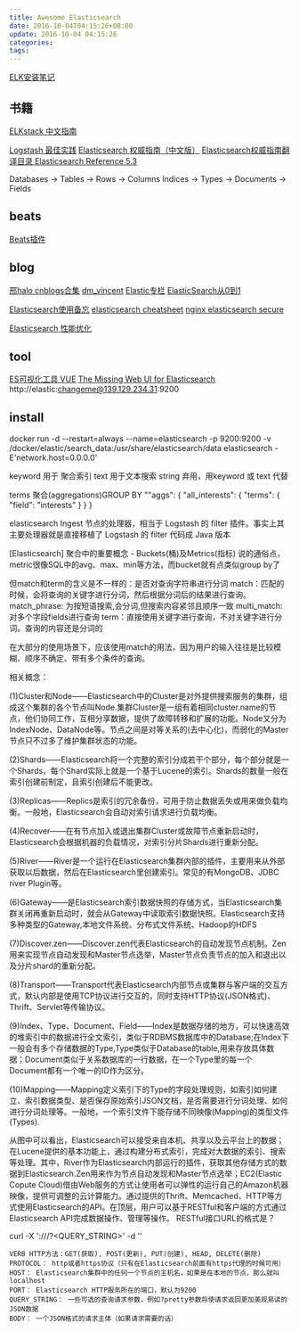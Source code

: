 ```yaml
---
title: Awesome Elasticsearch
date: 2016-10-04T04:15:26+08:00
update: 2016-10-04 04:15:26
categories:
tags:
---
```


[ELK安装笔记](http://www.kancloud.cn/duguyin/elk5_begin/289270)
## 书籍
[ELKstack 中文指南](https://kibana.logstash.es/content/)

[Logstash 最佳实践](http://udn.yyuap.com/doc/logstash-best-practice-cn/)
[Elasticsearch 权威指南（中文版）](https://es.xiaoleilu.com/index.html)
[Elasticsearch权威指南翻译目录 ](http://blog.csdn.net/dm_vincent/article/details/46994535)
[Elasticsearch Reference 5.3 ](https://aqlu.gitbooks.io/elasticsearch-reference/)

 Databases -> Tables -> Rows -> Columns
 Indices   -> Types  -> Documents -> Fields

## beats
[Beats插件](https://www.elastic.co/guide/en/beats/libbeat/current/community-beats.html)


## blog
[邢halo cnblogs合集](http://www.cnblogs.com/xing901022/p/4704319.html)
[dm_vincent](http://blog.csdn.net/dm_vincent/article/category/2718099)
[Elastic专栏](http://blog.csdn.net/column/list.html?q=elastic)
[ElasticSearch从0到1](http://blog.csdn.net/column/details/15219.html)

[Elasticsearch使用备忘](http://www.cnblogs.com/cswuyg/p/5651620.html)
[elasticsearch cheatsheet](http://elasticsearch-cheatsheet.jolicode.com/)
[nginx elasticsearch secure](https://mapr.com/blog/how-secure-elasticsearch-and-kibana/)

[Elasticsearch 性能优化](https://blog.codecentric.de/en/2014/05/elasticsearch-indexing-performance-cheatsheet/)
## tool
[ES可视化工具 VUE](https://github.com/farmerx/ElasticHD)
[The Missing Web UI for Elasticsearch](https://github.com/appbaseio/dejavu)
 http://elastic:changeme@139.129.234.31:9200
## install
docker run -d --restart=always --name=elasticsearch -p 9200:9200 -v /docker/elastic/search_data:/usr/share/elasticsearch/data  elasticsearch -E'network.host=0.0.0.0'

keyword 用于 聚合索引
text 用于文本搜索
string 弃用，用keyword 或 text 代替

terms 聚合(aggregations)GROUP BY   ""aggs": {    "all_interests": { "terms": { "field": "interests" } }  }

elasticsearch Ingest 节点的处理器，相当于 Logstash 的 filter 插件。事实上其主要处理器就是直接移植了 Logstash 的 filter 代码成 Java 版本

[Elasticsearch] 聚合中的重要概念 - Buckets(桶)及Metrics(指标) 说的通俗点，metric很像SQL中的avg、max、min等方法，而bucket就有点类似group by了


但match和term的含义是不一样的：是否对查询字符串进行分词
match：匹配的时候，会将查询的关键字进行分词，然后根据分词后的结果进行查询。
match_phrase: 为按短语搜索,会分词,但搜索内容紧邻且顺序一致
multi_match: 对多个字段fields进行查询
term：直接使用关键字进行查询，不对关键字进行分词。查询的内容还是分词的

在大部分的使用场景下，应该使用match的用法，因为用户的输入往往是比较模糊、顺序不确定、带有多个条件的查询。


相关概念：

(1)Cluster和Node——Elasticsearch中的Cluster是对外提供搜索服务的集群，组成这个集群的各个节点叫Node.集群Cluster是一组有着相同cluster.name的节点，他们协同工作，互相分享数据，提供了故障转移和扩展的功能。Node又分为IndexNode、DataNode等。节点之间是对等关系的(去中心化)，而弱化的Master节点只不过多了维护集群状态的功能。

(2)Shards——Elasticsearch将一个完整的索引分成若干个部分，每个部分就是一个Shards，每个Shard实际上就是一个基于Lucene的索引。Shards的数量一般在索引创建前制定，且索引创建后不能更改。

(3)Replicas——Replics是索引的冗余备份，可用于防止数据丢失或用来做负载均衡。一般地，Elasticsearch会自动对索引请求进行负载均衡。

(4)Recover——在有节点加入或退出集群Cluster或故障节点重新启动时，Elasticsearch会根据机器的负载情况，对索引分片Shards进行重新分配。

(5)River——River是一个运行在Elasticsearch集群内部的插件，主要用来从外部获取以后数据，然后在Elasticsearch里创建索引。常见的有MongoDB、JDBC river Plugin等。

(6)Gateway——是Elasticsearch索引数据快照的存储方式，当Elasticsearch集群关闭再重新启动时，就会从Gateway中读取索引数据快照。Elasticsearch支持多种类型的Gateway,本地文件系统、分布式文件系统、Hadoop的HDFS

(7)Discover.zen——Discover.zen代表Elasticsearch的自动发现节点机制。Zen用来实现节点自动发现和Master节点选举，Master节点负责节点的加入和退出以及分片shard的重新分配。

(8)Transport——Transport代表Elasticsearch内部节点或集群与客户端的交互方式，默认内部是使用TCP协议进行交互的，同时支持HTTP协议(JSON格式)、Thrift、Servlet等传输协议。

(9)Index、Type、Document、Field——Index是数据存储的地方，可以快速高效的堆索引中的数据进行全文索引，类似于RDBMS数据库中的Database;在Index下一般会有多个存储数据的Type,Type类似于Database的table,用来存放具体数据；Document类似于关系数据库的一行数据，在一个Type里的每一个Document都有一个唯一的ID作为区分。

(10)Mapping——Mapping定义索引下的Type的字段处理规则，如索引如何建立、索引数据类型、是否保存原始索引JSON文档，是否需要进行分词处理、如何进行分词处理等。一般地，一个索引文件下能存储不同映像(Mapping)的类型文件(Types).

从图中可以看出，Elasticsearch可以接受来自本机、共享以及云平台上的数据；在Lucene提供的基本功能上，通过构建分布式索引，完成对大数据的索引、搜索等处理。其中，River作为Elasticsearch内部运行的插件，获取其他存储方式的数据到Elasticsearch.Zen用来作为节点自动发现和Master节点选举；EC2(Elastic Copute Cloud)借由Web服务的方式让使用者可以弹性的运行自己的Amazon机器映像，提供可调整的云计算能力。通过提供的Thrift、Memcached、HTTP等方式使用Elasticsearch的API。在顶层，用户可以基于RESTful和客户端的方式通过Elasticsearch API完成数据操作、管理等操作。
RESTful接口URL的格式是？

curl -X<VERB> '<PROTOCOL>://<HOST>/<PATH>?<QUERY_STRING>' -d '<BODY>'

    VERB HTTP方法：GET(获取), POST(更新), PUT(创建), HEAD, DELETE(删除)
    PROTOCOL： http或者https协议（只有在Elasticsearch前面有https代理的时候可用）
    HOST： Elasticsearch集群中的任何一个节点的主机名，如果是在本地的节点，那么就叫localhost
    PORT： Elasticsearch HTTP服务所在的端口，默认为9200
    QUERY_STRING： 一些可选的查询请求参数，例如?pretty参数将使请求返回更加美观易读的JSON数据
    BODY： 一个JSON格式的请求主体（如果请求需要的话）
